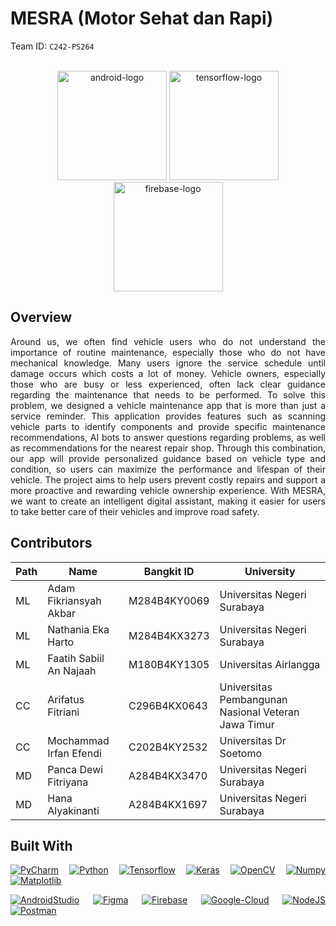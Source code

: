 
<a name="readme-top"></a>

# MESRA (Motor Sehat dan Rapi) 
Team ID: ```C242-PS264```

<br />
<div align="center">
<!--     <img src="https://cdn.jsdelivr.net/gh/devicons/devicon/icons/python/python-original.svg" width="100" height="100" alt="python-logo"/> --> 
  <img src="https://cdn.jsdelivr.net/gh/devicons/devicon/icons/android/android-plain.svg" width="175" height="175" alt="android-logo" />
  <img src="https://cdn.jsdelivr.net/gh/devicons/devicon/icons/tensorflow/tensorflow-original.svg" width="175" height="175" alt="tensorflow-logo"/>
  <img src="https://cdn.jsdelivr.net/gh/devicons/devicon/icons/googlecloud/googlecloud-original.svg" width="175" height="175" alt="firebase-logo"/>        
</div>

## Overview

<div align="justify">
  
Around us, we often find vehicle users who do not understand the importance of routine maintenance, especially those who do not have mechanical knowledge. Many users ignore the service schedule until damage occurs which costs a lot of money. Vehicle owners, especially those who are busy or less experienced, often lack clear guidance regarding the maintenance that needs to be performed.
To solve this problem, we designed a vehicle maintenance app that is more than just a service reminder. This application provides features such as scanning vehicle parts to identify components and provide specific maintenance recommendations, AI bots to answer questions regarding problems, as well as recommendations for the nearest repair shop. Through this combination, our app will provide personalized guidance based on vehicle type and condition, so users can maximize the performance and lifespan of their vehicle. 
The project aims to help users prevent costly repairs and support a more proactive and rewarding vehicle ownership experience. With MESRA, we want to create an intelligent digital assistant, making it easier for users to take better care of their vehicles and improve road safety. 



## Contributors
|Path  |Name |Bangkit ID |University |
|------|------|------------|-----------|	
|ML    |Adam Fikriansyah Akbar |M284B4KY0069 |Universitas Negeri Surabaya |
|ML    |Nathania Eka Harto |M284B4KX3273 |Universitas Negeri Surabaya |
|ML    |Faatih Sabiil An Najaah |M180B4KY1305 |Universitas Airlangga |
|CC    |Arifatus Fitriani |C296B4KX0643 |Universitas Pembangunan Nasional Veteran Jawa Timur |
|CC    |Mochammad Irfan Efendi |C202B4KY2532 |Universitas Dr Soetomo |
|MD    |Panca Dewi Fitriyana |A284B4KX3470 |Universitas Negeri Surabaya |
|MD    |Hana Alyakinanti |A284B4KX1697 | Universitas Negeri Surabaya |

## Built With

[![PyCharm][pycharm]][pycharm-url]
[![Python][python]][python-url]
[![Tensorflow][tensorflow]][tensorflow-url]
[![Keras][keras]][keras-url] 
[![OpenCV][opencv]][opencv-url]
[![Numpy][numpy]][numpy-url]
[![Matplotlib][matplotlib]][matplotlib-url]

[![AndroidStudio][android-studio]][android-studio-url]
[![Figma][figma]][figma-url]
[![Firebase][firebase]][firebase-url]
[![Google-Cloud][google-cloud]][google-cloud-url]
[![NodeJS][node-js]][node-js-url]
[![Postman][postman]][postman-url]


[contributors-shield]: https://img.shields.io/github/contributors/baksara-id/machine-learning.svg?style=for-the-badge
[contributors-url]: https://github.com/caraka-id/machine-learning/graphs/contributors
[linkedin-url1]: https://linkedin.com/in/achmadnr9
[linkedin-url2]: https://linkedin.com/in/achmadnr9
[tensorflow]: https://img.shields.io/badge/TensorFlow-%23FF6F00.svg?style=for-the-badge&logo=TensorFlow&logoColor=white
[tensorflow-url]: https://tensorflow.org/
[python]: https://img.shields.io/badge/python-3670A0?style=for-the-badge&logo=python&logoColor=ffdd54
[python-url]: https://python.org/
[keras]: https://img.shields.io/badge/Keras-%23D00000.svg?style=for-the-badge&logo=Keras&logoColor=white
[keras-url]: https://keras.io/
[opencv]: https://img.shields.io/badge/opencv-%23white.svg?style=for-the-badge&logo=opencv&logoColor=white
[opencv-url]: https://opencv.org/
[numpy]: https://img.shields.io/badge/numpy-%23013243.svg?style=for-the-badge&logo=numpy&logoColor=white
[numpy-url]: https://numpy.org/
[matplotlib]: https://img.shields.io/badge/Matplotlib-%23dddfff.svg?style=for-the-badge&logo=Matplotlib&logoColor=black
[matplotlib-url]: https://matplotlib.org/
[android-studio]: https://img.shields.io/badge/Android%20Studio-3DDC84.svg?style=for-the-badge&logo=android-studio&logoColor=white
[android-studio-url]: https://developer.android.com/
[pycharm]: https://img.shields.io/badge/pycharm-143?style=for-the-badge&logo=pycharm&logoColor=black&color=black&labelColor=green
[pycharm-url]: https://www.jetbrains.com/pycharm/
[figma]: https://img.shields.io/badge/figma-%23F24E1E.svg?style=for-the-badge&logo=figma&logoColor=white
[figma-url]: https://figma.com/
[firebase]: https://img.shields.io/badge/firebase-%23039BE5.svg?style=for-the-badge&logo=firebase
[firebase-url]: https://firebase.google.com/
[google-cloud]: https://img.shields.io/badge/GoogleCloud-%234285F4.svg?style=for-the-badge&logo=google-cloud&logoColor=white
[google-cloud-url]: https://cloud.google.com/
[node-js]: https://img.shields.io/badge/node.js-6DA55F?style=for-the-badge&logo=node.js&logoColor=white
[node-js-url]: https://nodejs.org/
[postman]: https://img.shields.io/badge/Postman-FF6C37?style=for-the-badge&logo=postman&logoColor=white
[postman-url]: https://postman.com/
